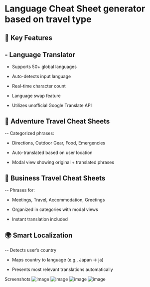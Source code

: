 # Language Cheat Sheet generator based on travel type
## 🔑 Key Features

## - Language Translator

 - Supports 50+ global languages

 - Auto-detects input language

 - Real-time character count

 - Language swap feature

 - Utilizes unofficial Google Translate API


## 🧭 Adventure Travel Cheat Sheets
-- Categorized phrases:

  - Directions, Outdoor Gear, Food, Emergencies

  - Auto-translated based on user location

  - Modal view showing original + translated phrases

## 💼 Business Travel Cheat Sheets
-- Phrases for:

 - Meetings, Travel, Accommodation, Greetings

 - Organized in categories with modal views

 - Instant translation included

## 🌍 Smart Localization
-- Detects user’s country

 - Maps country to language (e.g., Japan → ja)

 - Presents most relevant translations automatically



Screenshots
![image](https://github.com/user-attachments/assets/a97bcb6f-8927-4d5d-818f-f85ce4dc2962)
![image](https://github.com/user-attachments/assets/9573e967-e6ad-4497-9564-88a329ba21f8)
![image](https://github.com/user-attachments/assets/5b13515b-5316-4065-b6cd-99dc53fa6854)
![image](https://github.com/user-attachments/assets/229af379-30b5-46a3-9490-4d6399596cc4)






